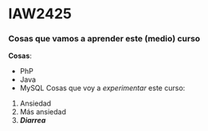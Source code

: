 # IAW2425
### Cosas que vamos a aprender este (medio) curso
**Cosas**:
- PhP
- Java
- MySQL
Cosas que voy a *experimentar* este curso:
1. Ansiedad
2. Más ansiedad
3. ***Diarrea***